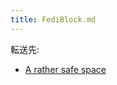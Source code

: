 ```yaml
---
title: FediBlock.md
---
```

<div>

転送先:

-   [A rather safe space](/A_rather_safe_space "A rather safe space")

</div>

<div>

</div>

